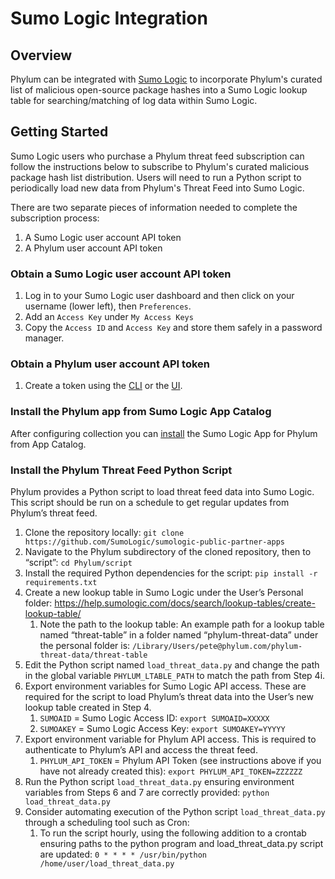 # Sumo Logic Integration

## Overview

Phylum can be integrated with [Sumo Logic](https://www.sumologic.com) to incorporate Phylum's curated list of malicious open-source package hashes into a Sumo Logic lookup table for searching/matching of log data within Sumo Logic.

## Getting Started

Sumo Logic users who purchase a Phylum threat feed subscription can follow the instructions below to subscribe to Phylum's curated malicious package hash list distribution. Users will need to run a Python script to periodically load new data from Phylum's Threat Feed into Sumo Logic.

There are two separate pieces of information needed to complete the subscription process:
1. A Sumo Logic user account API token
2. A Phylum user account API token

### Obtain a Sumo Logic user account API token

1. Log in to your Sumo Logic user dashboard and then click on your username (lower left), then `Preferences`.
2. Add an `Access Key` under `My Access Keys`
3. Copy the `Access ID` and `Access Key` and store them safely in a password manager.

### Obtain a Phylum user account API token

1. Create a token using the [CLI](../cli/commands/phylum_auth_create-token.md) or the [UI](../knowledge_base/api-keys.md).

### Install the Phylum app from Sumo Logic App Catalog
After configuring collection you can [install](https://help.sumologic.com/05Search/Library/Apps-in-Sumo-Logic/Install-Apps-from-the-Library) the Sumo Logic App for Phylum from App Catalog.

### Install the Phylum Threat Feed Python Script
Phylum provides a Python script to load threat feed data into Sumo Logic. This script should be run on a schedule to get regular updates from Phylum’s threat feed.

1. Clone the repository locally: `git clone https://github.com/SumoLogic/sumologic-public-partner-apps`
1. Navigate to the Phylum subdirectory of the cloned repository, then to “script”: `cd Phylum/script`
1. Install the required Python dependencies for the script: `pip install -r requirements.txt`
1. Create a new lookup table in Sumo Logic under the User’s Personal folder: <https://help.sumologic.com/docs/search/lookup-tables/create-lookup-table/>
    1. Note the path to the lookup table: An example path for a lookup table named “threat-table” in a folder named “phylum-threat-data” under the personal folder is: `/Library/Users/pete@phylum.com/phylum-threat-data/threat-table`
1. Edit the Python script named `load_threat_data.py` and change the path in the global variable `PHYLUM_LTABLE_PATH` to match the path from Step 4i.
1. Export environment variables for Sumo Logic API access. These are required for the script to load Phylum’s threat data into the User’s new lookup table created in Step 4.
    1. `SUMOAID` = Sumo Logic Access ID: `export SUMOAID=XXXXX`
    1. `SUMOAKEY` = Sumo Logic Access Key: `export SUMOAKEY=YYYYY`
1. Export environment variable for Phylum API access. This is required to authenticate to Phylum’s API and access the threat feed.
    1. `PHYLUM_API_TOKEN` = Phylum API Token (see instructions above if you have not already created this): `export PHYLUM_API_TOKEN=ZZZZZZ`
1. Run the Python script `load_threat_data.py` ensuring environment variables from Steps 6 and 7 are correctly provided: `python load_threat_data.py`
1. Consider automating execution of the Python script `load_threat_data.py` through a scheduling tool such as Cron:
    1. To run the script hourly, using the following addition to a crontab ensuring paths to the python program and load_threat_data.py script are updated: `0 * * * * /usr/bin/python /home/user/load_threat_data.py`

